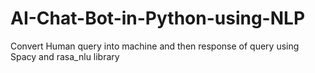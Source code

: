 # AI-Chat-Bot-in-Python-using-NLP
Convert Human query into machine and then response of query using Spacy and rasa_nlu library
